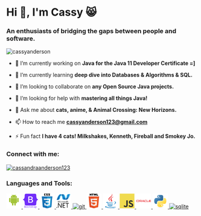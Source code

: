 <h1 align="left">Hi 👋, I'm Cassy 😸</h1>
<h3 align="left">An enthusiasts of bridging the gaps between people and software.</h3>

<p align="left"> <img src="https://komarev.com/ghpvc/?username=cassyanderson&label=Profile%20views&color=0e75b6&style=flat" alt="cassyanderson" /> </p>

- 🔭 I’m currently working on **Java for the Java 11 Developer Certificate =]**

- 🌱 I’m currently learning **deep dive into Databases & Algorithms & SQL.**

- 👯 I’m looking to collaborate on **any Open Source Java projects.**

- 🤝 I’m looking for help with **mastering all things Java!**

- 💬 Ask me about **cats, anime, & Animal Crossing: New Horizons.**

- 📫 How to reach me **cassyanderson123@gmail.com**

- ⚡ Fun fact **I have 4 cats! Milkshakes, Kenneth, Fireball and Smokey Jo.**

<h3 align="left">Connect with me:</h3>
<p align="left">
<a href="https://linkedin.com/in/cassandraanderson123" target="blank"><img align="center" src="https://cdn.jsdelivr.net/npm/simple-icons@3.0.1/icons/linkedin.svg" alt="cassandraanderson123" height="30" width="40" /></a>
</p>

<h3 align="left">Languages and Tools:</h3>

<p align="left"> <a href="https://developer.android.com" target="_blank"> <img src="https://raw.githubusercontent.com/devicons/devicon/master/icons/android/android-original-wordmark.svg" alt="android" width="40" height="40"/> </a> <a href="https://getbootstrap.com" target="_blank"> <img src="https://raw.githubusercontent.com/devicons/devicon/master/icons/bootstrap/bootstrap-plain-wordmark.svg" alt="bootstrap" width="40" height="40"/> </a> <a href="https://www.w3schools.com/css/" target="_blank"> <img src="https://raw.githubusercontent.com/devicons/devicon/master/icons/css3/css3-original-wordmark.svg" alt="css3" width="40" height="40"/> </a> <a href="https://dotnet.microsoft.com/" target="_blank"> <img src="https://raw.githubusercontent.com/devicons/devicon/master/icons/dot-net/dot-net-original-wordmark.svg" alt="dotnet" width="40" height="40"/> </a> <a href="https://git-scm.com/" target="_blank"> <img src="https://www.vectorlogo.zone/logos/git-scm/git-scm-icon.svg" alt="git" width="40" height="40"/> </a> <a href="https://www.w3.org/html/" target="_blank"> <img src="https://raw.githubusercontent.com/devicons/devicon/master/icons/html5/html5-original-wordmark.svg" alt="html5" width="40" height="40"/> </a> <a href="https://www.java.com" target="_blank"> <img src="https://raw.githubusercontent.com/devicons/devicon/master/icons/java/java-original.svg" alt="java" width="40" height="40"/> </a> <a href="https://developer.mozilla.org/en-US/docs/Web/JavaScript" target="_blank"> <img src="https://raw.githubusercontent.com/devicons/devicon/master/icons/javascript/javascript-original.svg" alt="javascript" width="40" height="40"/> </a> <a href="https://www.oracle.com/" target="_blank"> <img src="https://raw.githubusercontent.com/devicons/devicon/master/icons/oracle/oracle-original.svg" alt="oracle" width="40" height="40"/> </a> <a href="https://www.python.org" target="_blank"> <img src="https://raw.githubusercontent.com/devicons/devicon/master/icons/python/python-original.svg" alt="python" width="40" height="40"/> </a> <a href="https://www.sqlite.org/" target="_blank"> <img src="https://www.vectorlogo.zone/logos/sqlite/sqlite-icon.svg" alt="sqlite" width="40" height="40"/> </a> </p>

